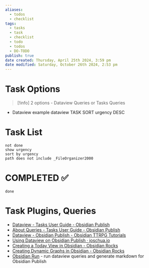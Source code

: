 ```yaml
---
aliases:
  - todos
  - checklist
tags:
  - tasks
  - task
  - checklist
  - todo
  - todos
  - DO-TODO
publish: true
date created: Thursday, April 25th 2024, 3:59 pm
date modified: Saturday, October 26th 2024, 2:53 pm
---
```


# Task Options

> [!info] 2 options - Dataview Queries or Tasks Queries

- Dataview example
	dataview
	TASK
	SORT urgency DESC

# Task List 

```tasks
not done
show urgency
sort by urgency
path does not include _FileOrganizer2000
```

# COMPLETED ✅

```tasks
done
```

# Task Plugins, Queries

- [Dataview - Tasks User Guide - Obsidian Publish](https://publish.obsidian.md/tasks/Other+Plugins/Dataview) 
- [About Queries - Tasks User Guide - Obsidian Publish](https://publish.obsidian.md/tasks/Queries/About+Queries)
- [Dataview - Obsidian Publish - Obsidian TTRPG Tutorials](https://obsidianttrpgtutorials.com/Obsidian+TTRPG+Tutorials/Plugin+Tutorials/Dataview/Dataview+-+Obsidian+Publish) 
- [Using Dataview on Obsidian Publish · joschua.io](https://joschua.io/posts/2023/09/01/obsidian-publish-dataview/) 
- [Creating a Today View in Obsidian - Obsidian Rocks](https://obsidian.rocks/creating-a-today-view-in-obsidian/) 
- [Creating Dynamic Graphs in Obsidian - Obsidian Rocks](https://obsidian.rocks/creating-dynamic-graphs-in-obsidian/) 
- [Obsidian Run](../📁%2009%20-%20My%20Obsidian%20Stack/Obsidian%20Run/Obsidian%20Run.md) - run dataview queries and generate markdown for Obsidian Publish